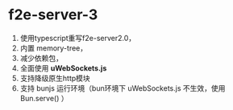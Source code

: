 # f2e-server-3

1. 使用typescript重写f2e-server2.0，
2. 内置 memory-tree，
3. 减少依赖包，
4. 全面使用 **uWebSockets.js**
5. 支持降级原生http模块
6. 支持 bunjs 运行环境（bun环境下 uWebSockets.js 不生效，使用 Bun.serve() ）
